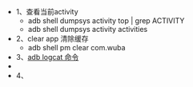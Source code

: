 - 1、查看当前activity
	- adb shell dumpsys activity top | grep ACTIVITY
	- adb shell dumpsys activity activities
- 2、clear app 清除缓存
	- adb shell pm clear com.wuba
- 3、[adb logcat 命令](https://blog.csdn.net/zhaohuih/article/details/106905219)
-
- 4、